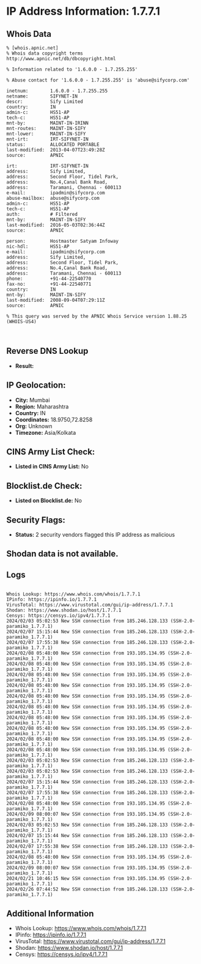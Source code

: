# IP Address Information: 1.7.7.1

## Whois Data
```
% [whois.apnic.net]
% Whois data copyright terms    http://www.apnic.net/db/dbcopyright.html

% Information related to '1.6.0.0 - 1.7.255.255'

% Abuse contact for '1.6.0.0 - 1.7.255.255' is 'abuse@sifycorp.com'

inetnum:        1.6.0.0 - 1.7.255.255
netname:        SIFYNET-IN
descr:          Sify Limited
country:        IN
admin-c:        HS51-AP
tech-c:         HS51-AP
mnt-by:         MAINT-IN-IRINN
mnt-routes:     MAINT-IN-SIFY
mnt-lower:      MAINT-IN-SIFY
mnt-irt:        IRT-SIFYNET-IN
status:         ALLOCATED PORTABLE
last-modified:  2013-04-07T23:49:28Z
source:         APNIC

irt:            IRT-SIFYNET-IN
address:        Sify Limited,
address:        Second Floor, Tidel Park,
address:        No.4,Canal Bank Road,
address:        Taramani, Chennai - 600113
e-mail:         ipadmin@sifycorp.com
abuse-mailbox:  abuse@sifycorp.com
admin-c:        HS51-AP
tech-c:         HS51-AP
auth:           # Filtered
mnt-by:         MAINT-IN-SIFY
last-modified:  2016-05-03T02:36:44Z
source:         APNIC

person:         Hostmaster Satyam Infoway
nic-hdl:        HS51-AP
e-mail:         ipadmin@sifycorp.com
address:        Sify Limited,
address:        Second Floor, Tidel Park,
address:        No.4,Canal Bank Road,
address:        Taramani, Chennai - 600113
phone:          +91-44-22540770
fax-no:         +91-44-22540771
country:        IN
mnt-by:         MAINT-IN-SIFY
last-modified:  2008-09-04T07:29:11Z
source:         APNIC

% This query was served by the APNIC Whois Service version 1.88.25 (WHOIS-US4)



```
## Reverse DNS Lookup
- **Result:** 

## IP Geolocation:
- **City:** Mumbai
- **Region:** Maharashtra
- **Country:** IN
- **Coordinates:** 18.9750,72.8258
- **Org:** Unknown
- **Timezone:** Asia/Kolkata

## CINS Army List Check:
- **Listed in CINS Army List:** 
No

## Blocklist.de Check:
- **Listed on Blocklist.de:** 
No

## Security Flags:
- **Status:** 2 security vendors flagged this IP address as malicious

## Shodan data is not available.

## Logs
```

Whois Lookup: https://www.whois.com/whois/1.7.7.1
IPinfo: https://ipinfo.io/1.7.7.1
VirusTotal: https://www.virustotal.com/gui/ip-address/1.7.7.1
Shodan: https://www.shodan.io/host/1.7.7.1
Censys: https://censys.io/ipv4/1.7.7.1
2024/02/03 05:02:53 New SSH connection from 185.246.128.133 (SSH-2.0-paramiko_1.7.7.1)
2024/02/07 15:15:44 New SSH connection from 185.246.128.133 (SSH-2.0-paramiko_1.7.7.1)
2024/02/07 17:55:38 New SSH connection from 185.246.128.133 (SSH-2.0-paramiko_1.7.7.1)
2024/02/08 05:48:00 New SSH connection from 193.105.134.95 (SSH-2.0-paramiko_1.7.7.1)
2024/02/08 05:48:00 New SSH connection from 193.105.134.95 (SSH-2.0-paramiko_1.7.7.1)
2024/02/08 05:48:00 New SSH connection from 193.105.134.95 (SSH-2.0-paramiko_1.7.7.1)
2024/02/08 05:48:00 New SSH connection from 193.105.134.95 (SSH-2.0-paramiko_1.7.7.1)
2024/02/08 05:48:00 New SSH connection from 193.105.134.95 (SSH-2.0-paramiko_1.7.7.1)
2024/02/08 05:48:00 New SSH connection from 193.105.134.95 (SSH-2.0-paramiko_1.7.7.1)
2024/02/08 05:48:00 New SSH connection from 193.105.134.95 (SSH-2.0-paramiko_1.7.7.1)
2024/02/08 05:48:00 New SSH connection from 193.105.134.95 (SSH-2.0-paramiko_1.7.7.1)
2024/02/08 05:48:00 New SSH connection from 193.105.134.95 (SSH-2.0-paramiko_1.7.7.1)
2024/02/08 05:48:00 New SSH connection from 193.105.134.95 (SSH-2.0-paramiko_1.7.7.1)
2024/02/03 05:02:53 New SSH connection from 185.246.128.133 (SSH-2.0-paramiko_1.7.7.1)
2024/02/03 05:02:53 New SSH connection from 185.246.128.133 (SSH-2.0-paramiko_1.7.7.1)
2024/02/07 15:15:44 New SSH connection from 185.246.128.133 (SSH-2.0-paramiko_1.7.7.1)
2024/02/07 17:55:38 New SSH connection from 185.246.128.133 (SSH-2.0-paramiko_1.7.7.1)
2024/02/08 05:48:00 New SSH connection from 193.105.134.95 (SSH-2.0-paramiko_1.7.7.1)
2024/02/09 08:00:07 New SSH connection from 193.105.134.95 (SSH-2.0-paramiko_1.7.7.1)
2024/02/03 05:02:53 New SSH connection from 185.246.128.133 (SSH-2.0-paramiko_1.7.7.1)
2024/02/07 15:15:44 New SSH connection from 185.246.128.133 (SSH-2.0-paramiko_1.7.7.1)
2024/02/07 17:55:38 New SSH connection from 185.246.128.133 (SSH-2.0-paramiko_1.7.7.1)
2024/02/08 05:48:00 New SSH connection from 193.105.134.95 (SSH-2.0-paramiko_1.7.7.1)
2024/02/09 08:00:07 New SSH connection from 193.105.134.95 (SSH-2.0-paramiko_1.7.7.1)
2024/02/21 10:46:15 New SSH connection from 193.105.134.95 (SSH-2.0-paramiko_1.7.7.1)
2024/02/26 07:44:52 New SSH connection from 185.246.128.133 (SSH-2.0-paramiko_1.7.7.1)

```
## Additional Information
- Whois Lookup: https://www.whois.com/whois/1.7.7.1
- IPinfo: https://ipinfo.io/1.7.7.1
- VirusTotal: https://www.virustotal.com/gui/ip-address/1.7.7.1
- Shodan: https://www.shodan.io/host/1.7.7.1
- Censys: https://censys.io/ipv4/1.7.7.1

